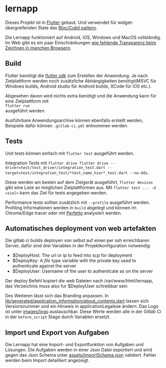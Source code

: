 # lernapp

Dieses Projekt ist in [Flutter](https://flutter.dev/) gebaut. Und verwendet für widget-übergreifenden State
das [Bloc/Cubit pattern](https://bloclibrary.dev/#/gettingstarted).

Die Lernapp funktioniert auf Android, iOS, Windows und MacOS vollständig. Im Web gibt es ein paar
Einschränkungen [wie fehlende Transparenz beim Zeichnen in manchen Browsern](https://github.com/flutter/flutter/issues/48417).

## Build

Flutter benötigt die [flutter sdk](https://docs.flutter.dev/get-started/install) zum Erstellen der Anwendung. Je nach
Zielplattform werden noch zusätzliche Abhängigkeiten benötigt(MSVC für Windows builds, Android studio für Android
builds, XCode für iOS etc.).

Abgesehen davon wird nichts extra benötigt und die Anwendung kann für eine Zielplattform mit\
``flutter run``\
ausgeführt werden.

Ausführbare Anwendungsarchive können ebenfalls erstellt werden, Beispiele dafür können `.gitlab-ci.yml` entnommen
werden.

## Tests

Unit tests können einfach mit `flutter test` ausgeführt werden.

Integration Tests mit
`flutter drive flutter drive --driver=test/test_driver/integration_test.dart --target=test/integration_test/*test_name_hier*_test.dart --no-dds`.

Diese werden am besten auf dem Zielgerät ausgeführt, `flutter devices` gibt eine Liste an möglichen Zielplattformen aus.
Mit `flutter test ... -d <ziel>` kann das Ziel für tests angegeben werden.

Performance tests sollten zusätzlich mit `--profile` ausgeführt werden. Profiling Informationen werden in `build`
abgelegt und können im Chrome/Edge tracer oder mit [Perfetto](https://ui.perfetto.dev/) analysiert werden.

## Automatisches deployment von web artefakten

Die gitlab ci builds deployen von selbst auf einen per ssh erreichbaren Server, dafür sind drei Variablen in der
Projektkonfiguration notwendig:

- $DeployHost: The url or ip to feed into scp for deployment
- $DeployKey: A *file* type variable with the private key used to authenticate against the server
- $DeployUser: Username of the user to authenticate as on the server

Der deploy Befehl kopiert die web Dateien nach /var/www/html/lernapp, das Verzeichnis muss also fur $DeployUser
schreibbar sein

Des Weiteren lässt sich das Branding anpassen.
In [lib/generated/application_information/about_contents.dart](lib/generated/application_information/about_contents.dart)
lassen sich Versionsnummer und ein Hinweis in applicationLegalese ändern. Das Logo ist unter [images/logo](images/logo)
austauschbar.
Diese Werte werden alle in der Gitlab Ci in der `before_script` Stage durch Variablen ersetzt.

## Import und Export von Aufgaben
Die Lernapp hat eine Import- und Exportfunktion von Aufgaben und Lösungen. Die Aufgaben werden in einer Json Datei exportiert und wird gegen das Json Schema unter [assets/importSchema.json](assets/importSchema.json) validiert. Fehler werden beim Import detailliert angezeigt.